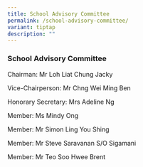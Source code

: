```yaml
---
title: School Advisory Committee
permalink: /school-advisory-committee/
variant: tiptap
description: ""
---
```

<h3>School Advisory Committee</h3>
<p>Chairman: Mr Loh Liat Chung Jacky</p>
<p>Vice-Chairperson: Mr Chng Wei Ming Ben</p>
<p>Honorary Secretary: Mrs Adeline Ng</p>
<p>Member: Ms Mindy Ong</p>
<p>Member: Mr Simon Ling You Shing</p>
<p>Member: Mr Steve Saravanan S/O Sigamani</p>
<p>Member: Mr Teo Soo Hwee Brent</p>
<p></p>